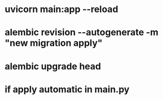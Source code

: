 # uvicorn main:app --reload

# alembic revision --autogenerate -m "new migration apply"
# alembic upgrade head


# if apply automatic  in main.py
<!-- from alembic.config import Config
from alembic import command

def run_migrations():
    alembic_cfg = Config("alembic.ini")
    command.upgrade(alembic_cfg, "head")
 -->



